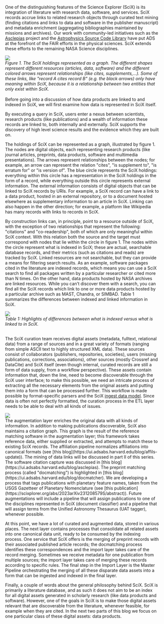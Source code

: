 One of the distinguishing features of the Science Explorer (SciX) is its integration of literature with research data, software, and services. SciX records accrue links to related research objects through curated text mining (finding citations and links to data and software in the publisher manuscript) and metadata enrichment (aggregating bibliographies maintained by missions and archives). Our work with community-led initiatives such as the [Asclepias](https://ui.adsabs.harvard.edu/blog/asclepias) project and the [Astrophysics Source Code Library](https://ascl.net/) have put ADS at the forefront of the FAIR efforts in the physical sciences. SciX extends these efforts to the remaining NASA Science disciplines.

<div class="text-center">
    <img class="img-thumbnail" src="{{ site.baseurl }}/blog/images/data_linking_I_f1.png" />
<br>
<em>Figure 1. The SciX holdings represented as a graph. The different shapes represent different resources (articles, data, software) and the different colored arrows represent relationships (like cites, supplements,...). Some of these links, like "record A cites record B" (e.g. the black arrows) only have meaning within SciX, because it is a relationship between two entities that only exist within SciX.</em>
</div>
<br>
Before going into a discussion of how data products are linked to and indexed in SciX, we will first examine how data is represented in SciX itself. 

By executing a query in SciX, users enter a nexus between scientists, research products (like publications) and a wealth of information these records are linked to, both internally and externally. SciX supports the discovery of high level science results and the evidence which they are built on. 

The holdings of SciX can be represented as a graph, illustrated by figure 1. The nodes are digital objects, each representing research products (like journal articles, preprints, data products, software and multimedia presentations). The arrows represent relationships between the nodes; for example, an arrow can represent the relation "cites", "is supplement to", "is erratum for" or "is version of". The blue circle represents the SciX holdings: everything within this circle has a representation in the SciX holdings in the form of a record, while everything outside this circle represents external information. The external information consists of digital objects that can be linked to SciX records by URIs. For example, a SciX record can have a link to a data product, hosted in an external repository, or to a document hosted elsewhere as supplementary information to an article in SciX. Linking can also happen in the other direction; for example, a platform like Wikipedia has many records with links to records in SciX. 

By construction links can, in principle, point to a resource outside of SciX, with the exception of two relationships that represent the following: "citations" and "co-readership", both of which are only meaningful within SciX context. With this relation both the source and the target must correspond with nodes that lie within the circle in figure 1. The nodes within the circle represent what is indexed in SciX; these are actual, searchable database records, and their metrics (such as citations and reads) are tracked by SciX. Linked resources are not searchable, but they can provide a means for filtering search results. As an example, software packages cited in the literature are indexed records, which means you can use a SciX search to find all packages written by a particular researcher or cited more than N times. On the other hand, data products hosted by NASA archives are linked resources. While you can’t discover them with a search, you can find all the SciX records which link to one or more data products hosted by a particular archive such as MAST, Chandra, or SIMBAD. Table 1 summarizes the differences between indexed and linked information in SciX.

<div class="text-center">
    <img class="img-thumbnail" src="{{ site.baseurl }}/blog/images/data_linking_I_t1.png" />
<br>
<em>Table 1: Highlights of differences between what is indexed versus what is linked to in SciX.
</em>
</div>
<br>

The SciX curation team receives digital assets (metadata, fulltext, relational data) from a range of sources and in a great variety of formats (ranging from simple ASCII text to highly structured XML data). These sources consist of collaborators (publishers, repositories, societies), users (missing publications, corrections, associations), other sources (mostly Crossref and DataCite) and SciX itself (even though internal, curated records are still a form of data supply, from a workflow perspective). These assets contain information that, down the line, need to become discoverable through the SciX user interface; to make this possible, we need an intricate process of extracting all the necessary elements from the original assets and putting them into a form that can be processed further. This workflow is made possible by format-specific parsers and the SciX [ingest data model](https://github.com/adsabs/ingest_data_model). Since data is often not perfectly formatted, the curation process in the ETL layer needs to be able to deal with all kinds of issues. 

<div class="text-center">
    <img class="img-thumbnail" src="{{ site.baseurl }}/blog/images/data_linking_I_f2.png" />
<br>
</div>
The augmentation layer enriches the original data with all kinds of information. In addition to making publications discoverable, SciX also maintains a citation graph. This graph is the result of the reference matching software in the augmentation layer; this framework takes reference data, either supplied or extracted, and attempts to match these to existing SciX records. The affiliation pipeline normalizes affiliations into canonical formats (see [this blog](https://ui.adsabs.harvard.edu/blog/affils-update)). The mining of data links will be discussed in part II of this series. The software citation capture was discussed in [this blog](https://ui.adsabs.harvard.edu/blog/asclepias). The preprint matching process (called "docmatching") is highlighted in [this blog](https://ui.adsabs.harvard.edu/blog/docmatcher). We are developing  a process that tags publications with planetary feature names, taken from the USGS Gazetteer of Planetary Nomenclature (see [this publication](https://scixplorer.org/abs/2023arXiv231208579S/abstract)). Future augmentations will include a pipeline that will assign publications to one of the disciplines represented in SciX (document classifier) and a pipeline that will assign terms from the Unified Astronomy Thesaurus (UAT tagger), whenever possible.

At this point, we have a lot of curated and augmented data, stored in various places. The next layer contains processes that consolidate all related assets into one canonical data unit, ready to be consumed by the indexing process. One service that SciX offers is the merging of preprint records with their associated published article records; the docmatching process identifies these correspondences and the import layer takes care of the record merging. Sometimes we receive metadata for one publication from multiple sources; the import layer takes care of merging these records according to specific rules. The final step in the Import Layer is the Master Pipeline orchestrating the merging of all these disparate data assets into a form that can be ingested and indexed in the final layer.

Finally, a couple of words about the general philosophy behind SciX. SciX is primarily a literature database, and as such it does not aim to be an index for all digital assets generated in scholarly research (like data products and software). However, one of the goals in SciX is to make those digital assets relevant that are discoverable from the literature, whenever feasible, for example when they are cited. In the next two parts of this blog we focus on one particular class of these digital assets: data products.